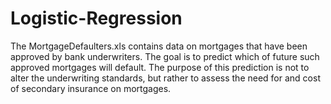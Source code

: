 # Logistic-Regression
The MortgageDefaulters.xls contains data on mortgages that have been approved by bank
underwriters. The goal is to predict which of future such approved mortgages will default. The purpose
of this prediction is not to alter the underwriting standards, but rather to assess the need for and cost
of secondary insurance on mortgages. 
